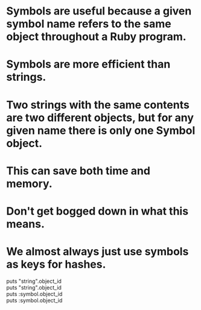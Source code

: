 # Symbols are useful because a given symbol name refers to the same object throughout a Ruby program. 
# Symbols are more efficient than strings. 
# Two strings with the same contents are two different objects, but for any given name there is only one Symbol object. 
# This can save both time and memory.
# Don't get bogged down in what this means.
# We almost always just use symbols as keys for hashes.
puts "string".object_id  
puts "string".object_id  
puts :symbol.object_id  
puts :symbol.object_id 